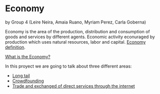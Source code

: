 # Economy

by Group 4 (Leire Neira, Amaia Ruano, Myriam Perez, Carla Goberna)

Economy is the area of the production, distribution and consumption of goods and services by different agents. Economic activity econuraged by production which uses natural resources, labor and capital. [Economy definition](https://www.investopedia.com/terms/e/economy.asp).

[What is the Economy?](https://www.investopedia.com/terms/e/economy.asp)

In this proyect we are going to talk about three different areas:

- [Long tail](long-tail.md)
- [Crowdfounding](crowdfunding.md)
- [Trade and exchanged of direct services through the internet](trade-exchange-direct.md)